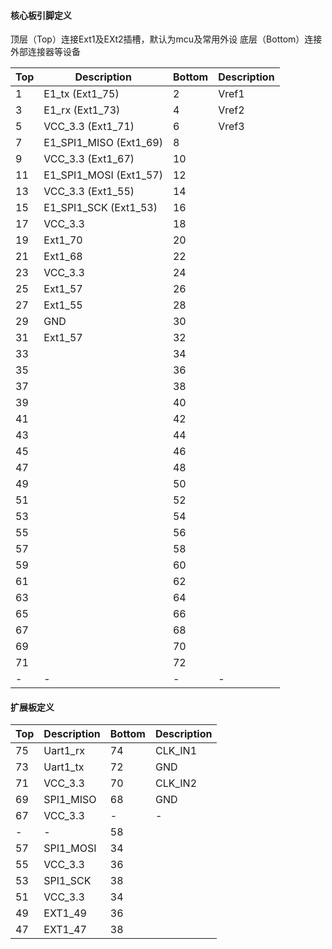 #### 核心板引脚定义
顶层（Top）连接Ext1及EXt2插槽，默认为mcu及常用外设
底层（Bottom）连接外部连接器等设备

| Top   | Description              | Bottom    | Description       |
| ---   | ---                      | ---       | ---               |
| 1     | E1_tx        (Ext1_75)   | 2         | Vref1             |
| 3     | E1_rx        (Ext1_73)   | 4         | Vref2             |
| 5     | VCC_3.3      (Ext1_71)   | 6         | Vref3             |
| 7     | E1_SPI1_MISO (Ext1_69)   | 8         |                   |
| 9     | VCC_3.3      (Ext1_67)   | 10        |     |
| 11    | E1_SPI1_MOSI (Ext1_57)   | 12        |     |
| 13    | VCC_3.3      (Ext1_55)   | 14        |     |
| 15    | E1_SPI1_SCK  (Ext1_53)   | 16        |     |
| 17    | VCC_3.3                  | 18        |     |
| 19    | Ext1_70               | 20        |     |
| 21    | Ext1_68               | 22        |     |
| 23    | VCC_3.3               | 24        |     |
| 25    | Ext1_57               | 26        |     |
| 27    | Ext1_55               | 28        |     |
| 29    | GND                   | 30        |     |
| 31    | Ext1_57               | 32        |     |
| 33    |     | 34        |     |
| 35    |     | 36        |     |
| 37    |     | 38        |     |
| 39    |     | 40        |     |
| 41    |     | 42        |     |
| 43    |     | 44        |     |
| 45    |     | 46        |     |
| 47    |     | 48        |     |
| 49    |     | 50        |     |
| 51    |     | 52        |     |
| 53    |     | 54        |     |
| 55    |     | 56        |     |
| 57    |     | 58        |     |
| 59    |     | 60        |     |
| 61    |     | 62        |     |
| 63    |     | 64        |     |
| 65    |     | 66        |     |
| 67    |     | 68        |     |
| 69    |     | 70        |     |
| 71    |     | 72        |     |
| -     | -   | -         | -   |


#### 扩展板定义

| Top   | Description | Bottom | Description |
| ---   | ---         | ---    | ---         |
| 75    | Uart1_rx    | 74     | CLK_IN1     |
| 73    | Uart1_tx    | 72     | GND         |
| 71    | VCC_3.3     | 70     | CLK_IN2     |
| 69    | SPI1_MISO   | 68     | GND         |
| 67    | VCC_3.3     | -      | -           |
| -     | -           | 58     |     |
| 57    | SPI1_MOSI   | 34     |     |
| 55    | VCC_3.3     | 36     |     |
| 53    | SPI1_SCK    | 38     |     |
| 51    | VCC_3.3     | 34     |     |
| 49    | EXT1_49     | 36     |     |
| 47    | EXT1_47     | 38     |     |
